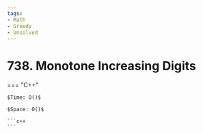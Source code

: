```yaml
---
tags:
- Math
- Greedy
- Unsolved
---
```



# 738. Monotone Increasing Digits

=== "C++"

    $Time: O()$

    $Space: O()$

    ```c++
    ```